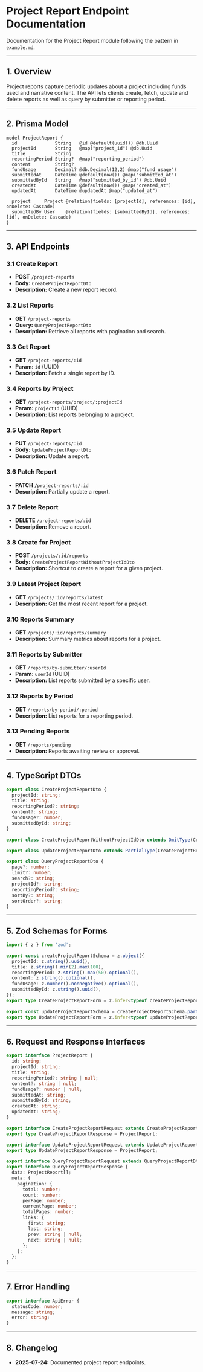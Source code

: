 # Project Report Endpoint Documentation

Documentation for the Project Report module following the pattern in `example.md`.

---

## 1. Overview

Project reports capture periodic updates about a project including funds used and narrative content. The API lets clients create, fetch, update and delete reports as well as query by submitter or reporting period.

---

## 2. Prisma Model

```prisma
model ProjectReport {
  id              String   @id @default(uuid()) @db.Uuid
  projectId       String   @map("project_id") @db.Uuid
  title           String
  reportingPeriod String?  @map("reporting_period")
  content         String?
  fundUsage       Decimal? @db.Decimal(12,2) @map("fund_usage")
  submittedAt     DateTime @default(now()) @map("submitted_at")
  submittedById   String   @map("submitted_by_id") @db.Uuid
  createdAt       DateTime @default(now()) @map("created_at")
  updatedAt       DateTime @updatedAt @map("updated_at")

  project     Project @relation(fields: [projectId], references: [id], onDelete: Cascade)
  submittedBy User    @relation(fields: [submittedById], references: [id], onDelete: Cascade)
}
```

---

## 3. API Endpoints

### 3.1 Create Report
- **POST** `/project-reports`
- **Body:** `CreateProjectReportDto`
- **Description:** Create a new report record.

### 3.2 List Reports
- **GET** `/project-reports`
- **Query:** `QueryProjectReportDto`
- **Description:** Retrieve all reports with pagination and search.

### 3.3 Get Report
- **GET** `/project-reports/:id`
- **Param:** `id` (UUID)
- **Description:** Fetch a single report by ID.

### 3.4 Reports by Project
- **GET** `/project-reports/project/:projectId`
- **Param:** `projectId` (UUID)
- **Description:** List reports belonging to a project.

### 3.5 Update Report
- **PUT** `/project-reports/:id`
- **Body:** `UpdateProjectReportDto`
- **Description:** Update a report.

### 3.6 Patch Report
- **PATCH** `/project-reports/:id`
- **Description:** Partially update a report.

### 3.7 Delete Report
- **DELETE** `/project-reports/:id`
- **Description:** Remove a report.

### 3.8 Create for Project
- **POST** `/projects/:id/reports`
- **Body:** `CreateProjectReportWithoutProjectIdDto`
- **Description:** Shortcut to create a report for a given project.

### 3.9 Latest Project Report
- **GET** `/projects/:id/reports/latest`
- **Description:** Get the most recent report for a project.

### 3.10 Reports Summary
- **GET** `/projects/:id/reports/summary`
- **Description:** Summary metrics about reports for a project.

### 3.11 Reports by Submitter
- **GET** `/reports/by-submitter/:userId`
- **Param:** `userId` (UUID)
- **Description:** List reports submitted by a specific user.

### 3.12 Reports by Period
- **GET** `/reports/by-period/:period`
- **Description:** List reports for a reporting period.

### 3.13 Pending Reports
- **GET** `/reports/pending`
- **Description:** Reports awaiting review or approval.

---

## 4. TypeScript DTOs

```typescript
export class CreateProjectReportDto {
  projectId: string;
  title: string;
  reportingPeriod?: string;
  content?: string;
  fundUsage?: number;
  submittedById: string;
}

export class CreateProjectReportWithoutProjectIdDto extends OmitType(CreateProjectReportDto, ['projectId'] as const) {}

export class UpdateProjectReportDto extends PartialType(CreateProjectReportDto) {}

export class QueryProjectReportDto {
  page?: number;
  limit?: number;
  search?: string;
  projectId?: string;
  reportingPeriod?: string;
  sortBy?: string;
  sortOrder?: string;
}
```

---

## 5. Zod Schemas for Forms

```typescript
import { z } from 'zod';

export const createProjectReportSchema = z.object({
  projectId: z.string().uuid(),
  title: z.string().min(2).max(100),
  reportingPeriod: z.string().max(50).optional(),
  content: z.string().optional(),
  fundUsage: z.number().nonnegative().optional(),
  submittedById: z.string().uuid(),
});
export type CreateProjectReportForm = z.infer<typeof createProjectReportSchema>;

export const updateProjectReportSchema = createProjectReportSchema.partial();
export type UpdateProjectReportForm = z.infer<typeof updateProjectReportSchema>;
```

---

## 6. Request and Response Interfaces

```typescript
export interface ProjectReport {
  id: string;
  projectId: string;
  title: string;
  reportingPeriod?: string | null;
  content?: string | null;
  fundUsage?: number | null;
  submittedAt: string;
  submittedById: string;
  createdAt: string;
  updatedAt: string;
}

export interface CreateProjectReportRequest extends CreateProjectReportDto {}
export type CreateProjectReportResponse = ProjectReport;

export interface UpdateProjectReportRequest extends UpdateProjectReportDto {}
export type UpdateProjectReportResponse = ProjectReport;

export interface QueryProjectReportRequest extends QueryProjectReportDto {}
export interface QueryProjectReportResponse {
  data: ProjectReport[];
  meta: {
    pagination: {
      total: number;
      count: number;
      perPage: number;
      currentPage: number;
      totalPages: number;
      links: {
        first: string;
        last: string;
        prev: string | null;
        next: string | null;
      };
    };
  };
}
```

---

## 7. Error Handling

```typescript
export interface ApiError {
  statusCode: number;
  message: string;
  error: string;
}
```

---

## 8. Changelog
- **2025-07-24:** Documented project report endpoints.
